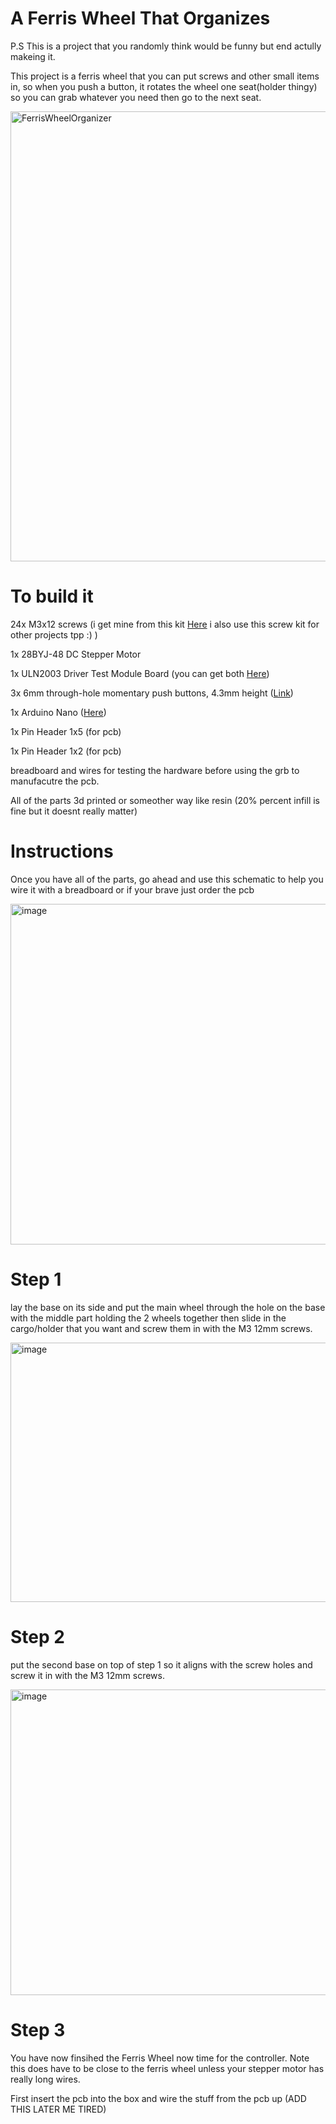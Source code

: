 # A Ferris Wheel That Organizes
P.S This is a project that you randomly think would be funny but end actully makeing it.

This project is a ferris wheel that you can put screws and other small items in, so when you push a button, it rotates the wheel one seat(holder thingy) so you can grab whatever you need then go to the next seat.

<img width="1280" height="720" alt="FerrisWheelOrganizer" src="https://github.com/user-attachments/assets/413f65ff-2904-492a-85ed-efffa5db7bfa" />

# To build it

24x M3x12 screws (i get mine from this kit [Here](https://www.amazon.com/HanTof-Phillips-Assortment-Eletronic-Stainless/dp/B0C4T1ZDYL) i also use this screw kit for other projects tpp :) )

1x 28BYJ-48 DC Stepper Motor 

1x ULN2003 Driver Test Module Board (you can get both [Here](https://www.amazon.com/Aoicrie-28BYJ-48-Stepper-ULN2003-Arduino/dp/B07Z4BCY34/ref=sr_1_18?crid=30050OUVGY3IK&dib=eyJ2IjoiMSJ9.4H5mpY-xIVvTQ6Eu0ElQQyx78D2V2-c2F2viQ88cHiyxLSFPU7p_H6jLMM5rM2Pp9f4mAYkoUhALU2quD43HG_aMONg68MmZ2DaTBeR3hcnlQBhZBcOzhS3Y3RNNsGsDzrrSdXtXVqw4l3c2jbkXNIHOEM2RvwsW0aHa2bCH63sEDpWlfRnqr4-50PPtt0l0thLjaa-dxNKJ7Ksv6xj-bLVRP6vb6Vl8F-y-Su2ypJs.hxkWC0xT_ZFts2pBB3f8EnZUKG_TjAzSC9bmYVCKEYs&dib_tag=se&keywords=unipolar+stepper+motor&qid=1753672978&sprefix=stepper+motor+uni%2Caps%2C176&sr=8-18))

3x 6mm through-hole momentary push buttons, 4.3mm height ([Link](https://www.amazon.com/Momentary-Tactile-Through-Breadboard-Friendly/dp/B07WF76VHT/ref=sxin_16_pa_sp_search_thematic_sspa?content-id=amzn1.sym.3afbfb03-37f9-433d-812b-5618f5fce9ff%3Aamzn1.sym.3afbfb03-37f9-433d-812b-5618f5fce9ff&cv_ct_cx=push+button+amazon&hvadid=695372375513&hvdev=c&hvexpln=67&hvlocphy=9051519&hvnetw=g&hvocijid=13079691696891314430--&hvqmt=e&hvrand=13079691696891314430&hvtargid=kwd-901175987013&hydadcr=7496_13184019&keywords=push+button+amazon&mcid=ce58c0ce72cf3e5182a4e7b389dc283b&pd_rd_i=B07WF76VHT&pd_rd_r=e070f955-469c-4ea4-88f3-a911c28ee738&pd_rd_w=jgkFu&pd_rd_wg=xhqKh&pf_rd_p=3afbfb03-37f9-433d-812b-5618f5fce9ff&pf_rd_r=PA9J6DZHGZFRM29VR1PD&qid=1754704883&sbo=RZvfv%2F%2FHxDF%2BO5021pAnSA%3D%3D&sr=1-2-6024b2a3-78e4-4fed-8fed-e1613be3bcce-spons&sp_csd=d2lkZ2V0TmFtZT1zcF9zZWFyY2hfdGhlbWF0aWM&psc=1))

1x Arduino Nano ([Here](https://www.amazon.com/EASTPONDO-Microcontroller-Pre-soldered-Compatible-Arduino/dp/B0DFQ437TH/ref=sr_1_7_sspa?dib=eyJ2IjoiMSJ9.gA_RBHQKlL9fqee7OwDWK3TVa4f1jG2BDdr1cCnXe_MdE0s8wO5aJ8pkLaNAC-VVU5JtYG8JwmCtjiEy8soICr3GixwP0JBQigJ8H5mRijb5HocePXsI_XiaRH_7kLuhgRHpgfcrok9yoqa0V87dT0czxmASb9eGAirYZVxiweozVjGFWz7rgMowS-gMH8vKLY7pfJAK1bS5o5yrIKoTh1h56r2aUwyqqAmVj4dNNIE.HUR7PR1dLxfPpBB7sd6zurFShn8jE-4tTOO5A919Ofk&dib_tag=se&hvadid=695375672094&hvdev=c&hvexpln=67&hvlocphy=9051519&hvnetw=g&hvocijid=13633693633943766230--&hvqmt=e&hvrand=13633693633943766230&hvtargid=kwd-362855578768&hydadcr=18009_13447378&keywords=amazon+arduino+nano&mcid=ac8313c9e7bd3a1ebb1392b633aeedd3&qid=1754705207&refinements=p_36%3A-1700&rnid=386442011&sr=8-7-spons&sp_csd=d2lkZ2V0TmFtZT1zcF9tdGY&psc=1))

1x Pin Header 1x5 (for pcb)

1x Pin Header 1x2 (for pcb)

breadboard and wires for testing the hardware before using the grb to manufacutre the pcb.

All of the parts 3d printed or someother way like resin (20% percent infill is fine but it doesnt really matter)

# Instructions

Once you have all of the parts, go ahead and use this schematic to help you wire it with a breadboard or if your brave just order the pcb

<img width="1015" height="545" alt="image" src="https://github.com/user-attachments/assets/a4993761-a23b-4fce-905b-e05bbcd7877c" />

# Step 1

lay the base on its side and put the main wheel through the hole on the base with the middle part holding the 2 wheels together then slide in the cargo/holder that you want and screw them in with the M3 12mm screws.

<img width="853" height="415" alt="image" src="https://github.com/user-attachments/assets/408fa5cb-a633-4592-81d0-6981e95e4fda" />

# Step 2 

put the second base on top of step 1 so it aligns with the screw holes and screw it in with the M3 12mm screws.

<img width="952" height="489" alt="image" src="https://github.com/user-attachments/assets/967856c9-565a-4d48-9e90-c4514010b992" />

# Step 3 

You have now finsihed the Ferris Wheel now time for the controller. Note this does have to be close to the ferris wheel unless your stepper motor has really long wires.

First insert the pcb into the box and wire the stuff from the pcb up (ADD THIS LATER ME TIRED)
